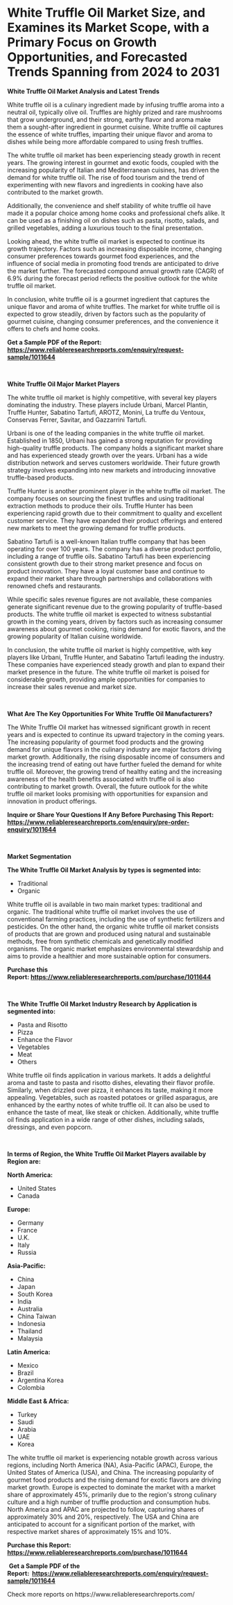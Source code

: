 <p><h1>White Truffle Oil Market Size, and Examines its Market Scope, with a Primary Focus on Growth Opportunities, and Forecasted Trends Spanning from 2024 to 2031</h1></p><p><strong>White Truffle Oil Market Analysis and Latest Trends</strong></p>
<p><p>White truffle oil is a culinary ingredient made by infusing truffle aroma into a neutral oil, typically olive oil. Truffles are highly prized and rare mushrooms that grow underground, and their strong, earthy flavor and aroma make them a sought-after ingredient in gourmet cuisine. White truffle oil captures the essence of white truffles, imparting their unique flavor and aroma to dishes while being more affordable compared to using fresh truffles.</p><p>The white truffle oil market has been experiencing steady growth in recent years. The growing interest in gourmet and exotic foods, coupled with the increasing popularity of Italian and Mediterranean cuisines, has driven the demand for white truffle oil. The rise of food tourism and the trend of experimenting with new flavors and ingredients in cooking have also contributed to the market growth.</p><p>Additionally, the convenience and shelf stability of white truffle oil have made it a popular choice among home cooks and professional chefs alike. It can be used as a finishing oil on dishes such as pasta, risotto, salads, and grilled vegetables, adding a luxurious touch to the final presentation.</p><p>Looking ahead, the white truffle oil market is expected to continue its growth trajectory. Factors such as increasing disposable income, changing consumer preferences towards gourmet food experiences, and the influence of social media in promoting food trends are anticipated to drive the market further. The forecasted compound annual growth rate (CAGR) of 6.9% during the forecast period reflects the positive outlook for the white truffle oil market.</p><p>In conclusion, white truffle oil is a gourmet ingredient that captures the unique flavor and aroma of white truffles. The market for white truffle oil is expected to grow steadily, driven by factors such as the popularity of gourmet cuisine, changing consumer preferences, and the convenience it offers to chefs and home cooks.</p></p>
<p><strong>Get a Sample PDF of the Report:&nbsp; <a href="https://www.reliableresearchreports.com/enquiry/request-sample/1011644">https://www.reliableresearchreports.com/enquiry/request-sample/1011644</a></strong></p>
<p>&nbsp;</p>
<p><strong>White Truffle Oil Major Market Players</strong></p>
<p><p>The white truffle oil market is highly competitive, with several key players dominating the industry. These players include Urbani, Marcel Plantin, Truffle Hunter, Sabatino Tartufi, AROTZ, Monini, La truffe du Ventoux, Conservas Ferrer, Savitar, and Gazzarrini Tartufi.</p><p>Urbani is one of the leading companies in the white truffle oil market. Established in 1850, Urbani has gained a strong reputation for providing high-quality truffle products. The company holds a significant market share and has experienced steady growth over the years. Urbani has a wide distribution network and serves customers worldwide. Their future growth strategy involves expanding into new markets and introducing innovative truffle-based products.</p><p>Truffle Hunter is another prominent player in the white truffle oil market. The company focuses on sourcing the finest truffles and using traditional extraction methods to produce their oils. Truffle Hunter has been experiencing rapid growth due to their commitment to quality and excellent customer service. They have expanded their product offerings and entered new markets to meet the growing demand for truffle products.</p><p>Sabatino Tartufi is a well-known Italian truffle company that has been operating for over 100 years. The company has a diverse product portfolio, including a range of truffle oils. Sabatino Tartufi has been experiencing consistent growth due to their strong market presence and focus on product innovation. They have a loyal customer base and continue to expand their market share through partnerships and collaborations with renowned chefs and restaurants.</p><p>While specific sales revenue figures are not available, these companies generate significant revenue due to the growing popularity of truffle-based products. The white truffle oil market is expected to witness substantial growth in the coming years, driven by factors such as increasing consumer awareness about gourmet cooking, rising demand for exotic flavors, and the growing popularity of Italian cuisine worldwide.</p><p>In conclusion, the white truffle oil market is highly competitive, with key players like Urbani, Truffle Hunter, and Sabatino Tartufi leading the industry. These companies have experienced steady growth and plan to expand their market presence in the future. The white truffle oil market is poised for considerable growth, providing ample opportunities for companies to increase their sales revenue and market size.</p></p>
<p>&nbsp;</p>
<p><strong>What Are The Key Opportunities For White Truffle Oil Manufacturers?</strong></p>
<p><p>The White Truffle Oil market has witnessed significant growth in recent years and is expected to continue its upward trajectory in the coming years. The increasing popularity of gourmet food products and the growing demand for unique flavors in the culinary industry are major factors driving market growth. Additionally, the rising disposable income of consumers and the increasing trend of eating out have further fueled the demand for white truffle oil. Moreover, the growing trend of healthy eating and the increasing awareness of the health benefits associated with truffle oil is also contributing to market growth. Overall, the future outlook for the white truffle oil market looks promising with opportunities for expansion and innovation in product offerings.</p></p>
<p><strong>Inquire or Share Your Questions If Any Before Purchasing This Report: <a href="https://www.reliableresearchreports.com/enquiry/pre-order-enquiry/1011644">https://www.reliableresearchreports.com/enquiry/pre-order-enquiry/1011644</a></strong></p>
<p>&nbsp;</p>
<p><strong>Market Segmentation</strong></p>
<p><strong>The White Truffle Oil Market Analysis by types is segmented into:</strong></p>
<p><ul><li>Traditional</li><li>Organic</li></ul></p>
<p><p>White truffle oil is available in two main market types: traditional and organic. The traditional white truffle oil market involves the use of conventional farming practices, including the use of synthetic fertilizers and pesticides. On the other hand, the organic white truffle oil market consists of products that are grown and produced using natural and sustainable methods, free from synthetic chemicals and genetically modified organisms. The organic market emphasizes environmental stewardship and aims to provide a healthier and more sustainable option for consumers.</p></p>
<p><strong>Purchase this Report:&nbsp;<a href="https://www.reliableresearchreports.com/purchase/1011644">https://www.reliableresearchreports.com/purchase/1011644</a></strong></p>
<p>&nbsp;</p>
<p><strong>The White Truffle Oil Market Industry Research by Application is segmented into:</strong></p>
<p><ul><li>Pasta and Risotto</li><li>Pizza</li><li>Enhance the Flavor</li><li>Vegetables</li><li>Meat</li><li>Others</li></ul></p>
<p><p>White truffle oil finds application in various markets. It adds a delightful aroma and taste to pasta and risotto dishes, elevating their flavor profile. Similarly, when drizzled over pizza, it enhances its taste, making it more appealing. Vegetables, such as roasted potatoes or grilled asparagus, are enhanced by the earthy notes of white truffle oil. It can also be used to enhance the taste of meat, like steak or chicken. Additionally, white truffle oil finds application in a wide range of other dishes, including salads, dressings, and even popcorn.</p></p>
<p>&nbsp;</p>
<p><strong>In terms of Region, the White Truffle Oil Market Players available by Region are:</strong></p>
<p>
    <p> <strong> North America: </strong>
        <ul>
            <li>United States</li>
            <li>Canada</li>
        </ul>
        </p> 
    <p> <strong> Europe: </strong>
        <ul>
            <li>Germany</li>
            <li>France</li>
            <li>U.K.</li>
            <li>Italy</li>
            <li>Russia</li>
        </ul>
        </p> 
    <p> <strong> Asia-Pacific: </strong>
        <ul>
            <li>China</li>
            <li>Japan</li>
            <li>South Korea</li>
            <li>India</li>
            <li>Australia</li>
            <li>China Taiwan</li>
            <li>Indonesia</li>
            <li>Thailand</li>
            <li>Malaysia</li>
        </ul>
        </p> 
    <p> <strong> Latin America: </strong>
        <ul>
            <li>Mexico</li>
            <li>Brazil</li>
            <li>Argentina Korea</li>
            <li>Colombia</li>
        </ul>
        </p> 
    <p> <strong> Middle East & Africa: </strong>
        <ul>
            <li>Turkey</li>
            <li>Saudi</li>
            <li>Arabia</li>
            <li>UAE</li>
            <li>Korea</li>
        </ul>
    </p>
    </p>
<p><p>The white truffle oil market is experiencing notable growth across various regions, including North America (NA), Asia-Pacific (APAC), Europe, the United States of America (USA), and China. The increasing popularity of gourmet food products and the rising demand for exotic flavors are driving market growth. Europe is expected to dominate the market with a market share of approximately 45%, primarily due to the region's strong culinary culture and a high number of truffle production and consumption hubs. North America and APAC are projected to follow, capturing shares of approximately 30% and 20%, respectively. The USA and China are anticipated to account for a significant portion of the market, with respective market shares of approximately 15% and 10%.</p></p>
<p><strong>Purchase this Report: <a href="https://www.reliableresearchreports.com/purchase/1011644">https://www.reliableresearchreports.com/purchase/1011644</a></strong></p>
<p>&nbsp;<strong>Get a Sample PDF of the Report:&nbsp;&nbsp;<a href="https://www.reliableresearchreports.com/enquiry/request-sample/1011644">https://www.reliableresearchreports.com/enquiry/request-sample/1011644</a></strong></p>
<p><strong></strong></p>
<p>Check more reports on https://www.reliableresearchreports.com/</p>